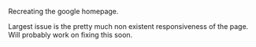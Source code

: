 Recreating the google homepage.

Largest issue is the pretty much non existent responsiveness of the page. Will probably work on fixing this soon.
